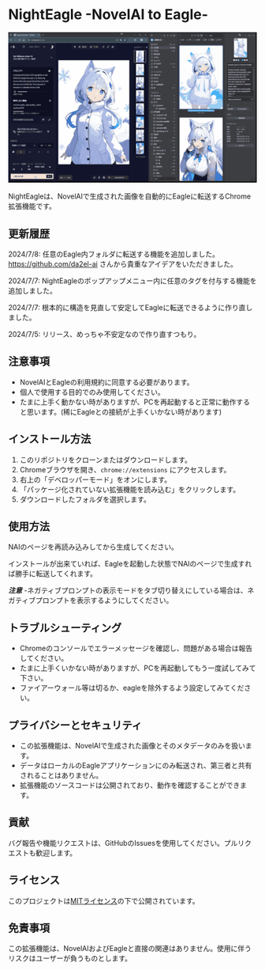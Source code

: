  # NightEagle -NovelAI to Eagle-

![My animation](./images/NightEagleDemo.gif)

NightEagleは、NovelAIで生成された画像を自動的にEagleに転送するChrome拡張機能です。

## 更新履歴

2024/7/8: 任意のEagle内フォルダに転送する機能を追加しました。
https://github.com/da2el-ai さんから貴重なアイデアをいただきました。

2024/7/7: NightEagleのポップアップメニュー内に任意のタグを付与する機能を追加しました。

2024/7/7: 根本的に構造を見直して安定してEagleに転送できるように作り直しました。

2024/7/5: リリース、めっちゃ不安定なので作り直すつもり。
## 注意事項

- NovelAIとEagleの利用規約に同意する必要があります。
- 個人で使用する目的でのみ使用してください。
- たまに上手く動かない時がありますが、PCを再起動すると正常に動作すると思います。(稀にEagleとの接続が上手くいかない時があります)

## インストール方法

1. このリポジトリをクローンまたはダウンロードします。
2. Chromeブラウザを開き、`chrome://extensions` にアクセスします。
3. 右上の「デベロッパーモード」をオンにします。
4. 「パッケージ化されていない拡張機能を読み込む」をクリックします。
5. ダウンロードしたフォルダを選択します。

## 使用方法
NAIのページを再読み込みしてから生成してください。

インストールが出来ていれば、Eagleを起動した状態でNAIのページで生成すれば勝手に転送してくれます。

***注意*** 
-ネガティブプロンプトの表示モードをタブ切り替えにしている場合は、ネガティブプロンプトを表示するようにしてください。

## トラブルシューティング
- Chromeのコンソールでエラーメッセージを確認し、問題がある場合は報告してください。
- たまに上手くいかない時がありますが、PCを再起動してもう一度試してみて下さい。
- ファイアーウォール等は切るか、eagleを除外するよう設定してみてください。

## プライバシーとセキュリティ
- この拡張機能は、NovelAIで生成された画像とそのメタデータのみを扱います。
- データはローカルのEagleアプリケーションにのみ転送され、第三者と共有されることはありません。
- 拡張機能のソースコードは公開されており、動作を確認することができます。

## 貢献
バグ報告や機能リクエストは、GitHubのIssuesを使用してください。プルリクエストも歓迎します。

## ライセンス
このプロジェクトは[MITライセンス](LICENSE)の下で公開されています。

## 免責事項

この拡張機能は、NovelAIおよびEagleと直接の関連はありません。使用に伴うリスクはユーザーが負うものとします。
